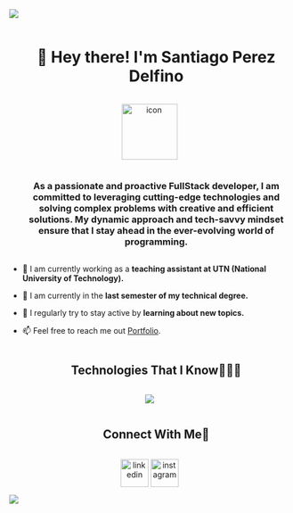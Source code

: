 <!--horizontal divider(gradiant)-->
<img src="https://user-images.githubusercontent.com/73097560/115834477-dbab4500-a447-11eb-908a-139a6edaec5c.gif">

<!--h1 without bottom border-->
<div id="user-content-toc">
  <ul align="center">
    <summary><h1 style="display: inline-block">👋 Hey there! I'm Santiago Perez Delfino</h1></summary>
  </ul>
</div>


<!--- icon -->
<div align="center">
  <img  src="https://cdn-icons-png.flaticon.com/512/560/560277.png"
       alt="icon" height="100" width="100" /></a>
</div>


<!--h2 without bottom border-->
<div id="user-content-toc">
  <ul align="center">
    <summary><h3 style="display: inline-block">As a passionate and proactive FullStack developer, I am committed to leveraging cutting-edge technologies and solving complex problems with creative and efficient solutions. My dynamic approach and tech-savvy mindset ensure that I stay ahead in the ever-evolving world of programming.</h3></summary>
  </ul>
</div>


<!--Intro start-->
- 🔭 I am currently working as a **teaching assistant at UTN (National University of Technology).**

- 🌱 I am currently in the **last semester of my technical degree.**

- 📝 I regularly try to stay active by **learning about new topics.**

- 📫 Feel free to reach me out <a href="https://www.santiagoperezdelfino.com" target="_blank" rel="noopener noreferrer">Portfolio</a>.

<!--h1 without bottom border-->
<div id="user-content-toc">
  <ul align="center">
    <summary><h2 style="display: inline-block">Technologies That I Know👨🏻‍💻</h2></summary>
  </ul>
</div>
<!--tech stack icons-->
<p align="center">
  <a href="https://skillicons.dev">
    <img src="https://skillicons.dev/icons?i=cs,cpp,c,py,html,css,js,ts,react,firebase,mysql,git,github,vscode,visualstudio,eclipse,dotnet,postman,discord,figma,linux&perline=14" />
  </a>
</p>


<!-- Connect with me -->
<!--h2 without bottom border-->
<div id="user-content-toc">
  <ul align="center">
    <summary><h2 style="display: inline-block">Connect With Me🤝</h2></summary>
  </ul>
</div>

<!--icons and links-->
<p align="center">
<a href="https://www.linkedin.com/in/santiagoperezdelfino/" target="blank"><img align="center" src="https://user-images.githubusercontent.com/88904952/234979284-68c11d7f-1acc-4f0c-ac78-044e1037d7b0.png" alt="linkedin" height="50" width="50" /></a>
<a href="https://www.instagram.com/saantipeerez/" target="blank"><img align="center" src="https://user-images.githubusercontent.com/88904952/234981169-2dd1e58f-4b7e-468c-8213-034ba62156c3.png" alt="instagram" height="50" width="50" /></a>
  
</p>



<!--horizontal divider(gradiant)-->
<img src="https://user-images.githubusercontent.com/73097560/115834477-dbab4500-a447-11eb-908a-139a6edaec5c.gif">
